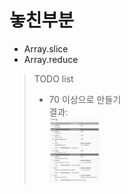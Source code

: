 # 놓친부분
- Array.slice
- Array.reduce
  
> TODO list
> - 70 이상으로 만들기
> <br> 결과: <br> <img src = "./result1.png" width="80px">

